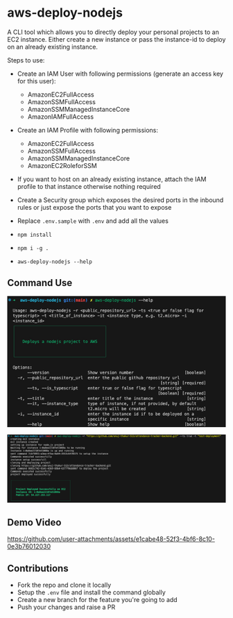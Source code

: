 # aws-deploy-nodejs

A CLI tool which allows you to directly deploy your personal projects to an EC2 instance. Either create a new instance or pass the instance-id to deploy on an already existing instance.

Steps to use:
- Create an IAM User with following permissions (generate an access key for this user):
    - AmazonEC2FullAccess
    - AmazonSSMFullAccess
    - AmazonSSMManagedInstanceCore
    - AmazonIAMFullAccess

- Create an IAM Profile with following permissions:
    - AmazonEC2FullAccess
    - AmazonSSMFullAccess
    - AmazonSSMManagedInstanceCore
    - AmazonEC2RoleforSSM

- If you want to host on an already existing instance, attach the IAM profile to that instance otherwise nothing required

- Create a Security group which exposes the desired ports in the inbound rules or just expose the ports that you want to expose

- Replace ```.env.sample``` with ```.env``` and add all the values

- ```npm install```
- ```npm i -g .```
- ```aws-deploy-nodejs --help```

## Command Use
![](/github_assets/aws-deploy-nodejs%20help.jpg)

![](/github_assets/aws-deploy-nodejs%20success.jpg)


## Demo Video
https://github.com/user-attachments/assets/e1cabe48-52f3-4bf6-8c10-0e3b76012030


## Contributions
- Fork the repo and clone it locally
- Setup the ```.env``` file and install the command globally
- Create a new branch for the feature you're going to add 
- Push your changes and raise a PR
